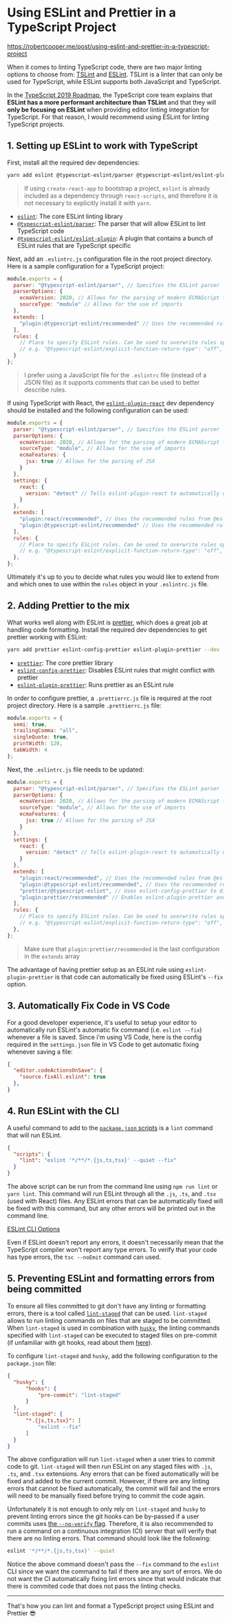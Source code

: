 # Using ESLint and Prettier in a TypeScript Project

https://robertcooper.me/post/using-eslint-and-prettier-in-a-typescript-project

When it comes to linting TypeScript code, there are two major linting options to choose from: [TSLint](https://palantir.github.io/tslint/) and [ESLint](https://eslint.org/). TSLint is a linter that can only be used for TypeScript, while ESLint supports both JavaScript and TypeScript.

In the [TypeScript 2019 Roadmap](https://github.com/Microsoft/TypeScript/issues/29288#developer-productivity-tools-and-integration), the TypeScript core team explains that **ESLint has a more performant architecture than TSLint** and that they will **only be focusing on ESLint** when providing editor linting integration for TypeScript. For that reason, I would recommend using ESLint for linting TypeScript projects.

## 1. Setting up ESLint to work with TypeScript

First, install all the required dev dependencies:

```bash
yarn add eslint @typescript-eslint/parser @typescript-eslint/eslint-plugin --dev
```

> If using `create-react-app` to bootstrap a project, `eslint` is already included as a dependency through `react-scripts`, and therefore it is not necessary to explicitly install it with `yarn`.

- [`eslint`](https://www.npmjs.com/package/eslint): The core ESLint linting library
- [`@typescript-eslint/parser`](https://www.npmjs.com/package/@typescript-eslint/parser): The parser that will allow ESLint to lint TypeScript code
- [`@typescript-eslint/eslint-plugin`](https://www.npmjs.com/package/@typescript-eslint/eslint-plugin): A plugin that contains a bunch of ESLint rules that are TypeScript specific

Next, add an `.eslintrc.js` configuration file in the root project directory. Here is a sample configuration for a TypeScript project:

```javascript
module.exports = {
  parser: "@typescript-eslint/parser", // Specifies the ESLint parser
  parserOptions: {
    ecmaVersion: 2020, // Allows for the parsing of modern ECMAScript features
    sourceType: "module" // Allows for the use of imports
  },
  extends: [
    "plugin:@typescript-eslint/recommended" // Uses the recommended rules from the @typescript-eslint/eslint-plugin
  ],
  rules: {
    // Place to specify ESLint rules. Can be used to overwrite rules specified from the extended configs
    // e.g. "@typescript-eslint/explicit-function-return-type": "off",
  }
};
```

> I prefer using a JavaScript file for the `.eslintrc` file (instead of a JSON file) as it supports comments that can be used to better describe rules.

If using TypeScript with React, the [`eslint-plugin-react`](https://www.npmjs.com/package/eslint-plugin-react) dev dependency should be installed and the following configuration can be used:

```javascript
module.exports = {
  parser: "@typescript-eslint/parser", // Specifies the ESLint parser
  parserOptions: {
    ecmaVersion: 2020, // Allows for the parsing of modern ECMAScript features
    sourceType: "module", // Allows for the use of imports
    ecmaFeatures: {
      jsx: true // Allows for the parsing of JSX
    }
  },
  settings: {
    react: {
      version: "detect" // Tells eslint-plugin-react to automatically detect the version of React to use
    }
  },
  extends: [
    "plugin:react/recommended", // Uses the recommended rules from @eslint-plugin-react
    "plugin:@typescript-eslint/recommended" // Uses the recommended rules from @typescript-eslint/eslint-plugin
  ],
  rules: {
    // Place to specify ESLint rules. Can be used to overwrite rules specified from the extended configs
    // e.g. "@typescript-eslint/explicit-function-return-type": "off",
  },
};
```

Ultimately it's up to you to decide what rules you would like to extend from and which ones to use within the `rules` object in your `.eslintrc.js` file.

## 2. Adding Prettier to the mix

What works well along with ESLint is [prettier](https://prettier.io/), which does a great job at handling code formatting. Install the required dev dependencies to get prettier working with ESLint:

```bash
yarn add prettier eslint-config-prettier eslint-plugin-prettier --dev
```

- [`prettier`](https://www.npmjs.com/package/prettier): The core prettier library
- [`eslint-config-prettier`](https://www.npmjs.com/package/eslint-config-prettier): Disables ESLint rules that might conflict with prettier
- [`eslint-plugin-prettier`](https://www.npmjs.com/package/eslint-plugin-prettier): Runs prettier as an ESLint rule

In order to configure prettier, a `.prettierrc.js` file is required at the root project directory. Here is a sample `.prettierrc.js` file:

```javascript
module.exports = {
  semi: true,
  trailingComma: "all",
  singleQuote: true,
  printWidth: 120,
  tabWidth: 4
};
```

Next, the `.eslintrc.js` file needs to be updated:

```javascript
module.exports = {
  parser: "@typescript-eslint/parser", // Specifies the ESLint parser
  parserOptions: {
    ecmaVersion: 2020, // Allows for the parsing of modern ECMAScript features
    sourceType: "module", // Allows for the use of imports
    ecmaFeatures: {
      jsx: true // Allows for the parsing of JSX
    }
  },
  settings: {
    react: {
      version: "detect" // Tells eslint-plugin-react to automatically detect the version of React to use
    }
  },
  extends: [
    "plugin:react/recommended", // Uses the recommended rules from @eslint-plugin-react
    "plugin:@typescript-eslint/recommended", // Uses the recommended rules from the @typescript-eslint/eslint-plugin
    "prettier/@typescript-eslint", // Uses eslint-config-prettier to disable ESLint rules from @typescript-eslint/eslint-plugin that would conflict with prettier
    "plugin:prettier/recommended" // Enables eslint-plugin-prettier and eslint-config-prettier. This will display prettier errors as ESLint errors. Make sure this is always the last configuration in the extends array.
  ],
  rules: {
    // Place to specify ESLint rules. Can be used to overwrite rules specified from the extended configs
    // e.g. "@typescript-eslint/explicit-function-return-type": "off",
  },
};
```

> Make sure that `plugin:prettier/recommended` is the last configuration in the `extends` array

The advantage of having prettier setup as an ESLint rule using `eslint-plugin-prettier` is that code can automatically be fixed using ESLint's `--fix` option.

## 3. Automatically Fix Code in VS Code

For a good developer experience, it's useful to setup your editor to automatically run ESLint's automatic fix command (i.e. `eslint --fix`) whenever a file is saved. Since i'm using VS Code, here is the config required in the `settings.json` file in VS Code to get automatic fixing whenever saving a file:

```json
{
  "editor.codeActionsOnSave": {
    "source.fixAll.eslint": true
  },
}
```

## 4. Run ESLint with the CLI

A useful command to add to the [`package.json` scripts](https://docs.npmjs.com/misc/scripts) is a `lint` command that will run ESLint.

```json
{
  "scripts": {
    "lint": "eslint '*/**/*.{js,ts,tsx}' --quiet --fix"
  }
}
```

The above script can be run from the command line using `npm run lint` or `yarn lint`. This command will run ESLint through all the `.js`, `.ts`, and `.tsx` (used with React) files. Any ESLint errors that can be automatically fixed will be fixed with this command, but any other errors will be printed out in the command line.

[ESLint CLI Options](https://eslint.org/docs/user-guide/command-line-interface)

Even if ESLint doesn't report any errors, it doesn't necessarily mean that the TypeScript compiler won't report any type errors. To verify that your code has type errors, the `tsc --noEmit` command can used.

## 5. Preventing ESLint and formatting errors from being committed

To ensure all files committed to git don't have any linting or formatting errors, there is a tool called [`lint-staged`](https://github.com/okonet/lint-staged) that can be used. `lint-staged` allows to run linting commands on files that are staged to be committed. When `lint-staged` is used in combination with [`husky`](https://github.com/typicode/husky), the linting commands specified with `lint-staged` can be executed to staged files on pre-commit (if unfamiliar with git hooks, read about them [here](https://git-scm.com/book/en/v2/Customizing-Git-Git-Hooks)).

To configure `lint-staged` and `husky`, add the following configuration to the `package.json` file:

```json
{
  "husky": {
      "hooks": {
          "pre-commit": "lint-staged"
      }
  },
  "lint-staged": {
      "*.{js,ts,tsx}": [
          "eslint --fix"
      ]
  }
}
```

The above configuration will run `lint-staged` when a user tries to commit code to git. `lint-staged` will then run ESLint on any staged files with `.js`, `.ts`, and `.tsx` extensions. Any errors that can be fixed automatically will be fixed and added to the current commit. However, if there are any linting errors that cannot be fixed automatically, the commit will fail and the errors will need to be manually fixed before trying to commit the code again.

Unfortunately it is not enough to only rely on `lint-staged` and `husky` to prevent linting errors since the git hooks can be by-passed if a user commits uses [the `--no-verify` flag](https://git-scm.com/docs/git-commit#Documentation/git-commit.txt---no-verify). Therefore, it is also recommended to run a command on a continuous integration (CI) server that will verify that there are no linting errors. That command should look like the following:

```bash
eslint '*/**/*.{js,ts,tsx}' --quiet
```

Notice the above command doesn't pass the `--fix` command to the `eslint` CLI since we want the command to fail if there are any sort of errors. We do not want the CI automatically fixing lint errors since that would indicate that there is commited code that does not pass the linting checks.

---

That's how you can lint and format a TypeScript project using ESLint and Prettier 😎

